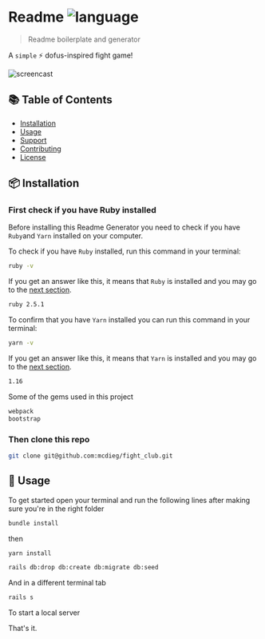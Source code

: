 # Readme ![language](https://img.shields.io/badge/language-javascript-blue.svg)

> Readme boilerplate and generator

A `simple` :zap: dofus-inspired fight game!

![screencast](http://g.recordit.co/78kFuVbtZh.gif)


## :books: Table of Contents

- [Installation](#package-installation)
- [Usage](#rocket-usage)
- [Support](#hammer_and_wrench-support)
- [Contributing](#memo-contributing)
- [License](#scroll-license)

## :package: Installation

### First check if you have Ruby installed

Before installing this Readme Generator you need to check if you have `Ruby`and `Yarn` installed on your computer.

To check if you have `Ruby` installed, run this command in your terminal:

```sh
ruby -v
```

If you get an answer like this, it means that `Ruby` is installed and you may go to the [next section](#then-install-the-readme-generator).

```sh
ruby 2.5.1
```

To confirm that you have `Yarn` installed you can run this command in your terminal:

```sh
yarn -v
```

If you get an answer like this, it means that `Yarn` is installed and you may go to the [next section](#then-install-the-readme-generator).

```sh
1.16
```

Some of the gems used in this project

```sh
webpack
bootstrap
```

### Then clone this repo

```sh
git clone git@github.com:mcdieg/fight_club.git
```

## :rocket: Usage

To get started open your terminal and run the following lines after making sure you're in the right folder

```sh
bundle install
```

then

```sh
yarn install
```

```sh
rails db:drop db:create db:migrate db:seed
```

And in a different terminal tab

```sh
rails s
```
To start a local server

That's it.


